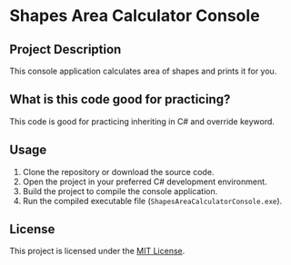 # Shapes Area Calculator Console

## Project Description

This console application calculates area of shapes and prints it for you.

## What is this code good for practicing?

This code is good for practicing inheriting in C# and override keyword.

## Usage

1. Clone the repository or download the source code.
2. Open the project in your preferred C# development environment.
3. Build the project to compile the console application.
4. Run the compiled executable file (`ShapesAreaCalculatorConsole.exe`).

## License

This project is licensed under the [MIT License](LICENSE).
